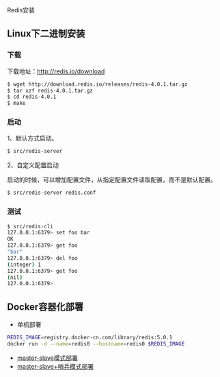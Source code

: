 Redis安装
## Linux下二进制安装
### 下载
下载地址：http://redis.io/download
```sh
$ wget http://download.redis.io/releases/redis-4.0.1.tar.gz
$ tar xzf redis-4.0.1.tar.gz
$ cd redis-4.0.1
$ make
```

### 启动
1、默认方式启动。
```sh
$ src/redis-server
```

2、自定义配置启动

启动的时候，可以增加配置文件，从指定配置文件读取配置，而不是默认配置。
```sh
$ src/redis-server redis.conf
```

### 测试
```sh
$ src/redis-cli 
127.0.0.1:6379> set foo bar
OK
127.0.0.1:6379> get foo
"bar"
127.0.0.1:6379> del foo
(integer) 1
127.0.0.1:6379> get foo
(nil)
127.0.0.1:6379> 
```

## Docker容器化部署
* 单机部署
```sh
REDIS_IMAGE=registry.docker-cn.com/library/redis:5.0.1
docker run -d --name=redis0 --hostname=redis0 $REDIS_IMAGE
```
* [master-slave模式部署](docker/conf_master_slave.sh)
* [master-slave+哨兵模式部署](docker/master_slave_sentinel.sh)